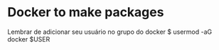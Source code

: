 # Docker to make packages

Lembrar de adicionar seu usuário no grupo do docker
$ usermod -aG docker $USER
